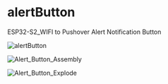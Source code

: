 # alertButton
ESP32-S2_WIFI to Pushover Alert Notification Button

![alertButton](https://github.com/user-attachments/assets/fc1f5338-bb01-4bbd-83ce-68ca08a85267)

![Alert_Button_Assembly](https://github.com/user-attachments/assets/465b7608-b6f3-42bc-baf1-07c0947e6aaa)

![Alert_Button_Explode](https://github.com/user-attachments/assets/7f71cb5f-2615-4592-bf5f-bb459777fc8c)
